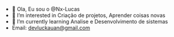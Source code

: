 - 👋 Ola, Eu sou o @Nx-Lucas
- 👀 I’m interested in Criação de projetos, Aprender coisas novas
- 🌱 I’m currently learning  Analise e Desenvolvimento de sistemas
- Email: devluckauan@gmail.com

<!---
Nx-Lucas/Nx-Lucas is a ✨ special ✨ repository because its `README.md` (this file) appears on your GitHub profile.
You can click the Preview link to take a look at your changes.
--->
